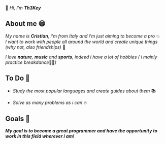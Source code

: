 :wave: _Hi, I’m **Th3Key**_

## About me :grin:

_My name is **Cristian**, i'm from Italy and i'm just aiming to become a pro_ :boom:\
_I want to work with people all around the world and create unique things (why not, also friendships)_ :star_struck:

_I love **nature**, **music** and **sports**, indeed i have a lot of hobbies ( i mainly practice breakdance_:man_cartwheeling:_)_

## To Do :dart:

- _Study the most popular languages and create guides about them_ :books:
* _Solve as many problems as i can_ :fire:

## Goals :stars:

_**My goal is to become a great programmer and have the opportunity to work in this field wherever i am!**_ 
